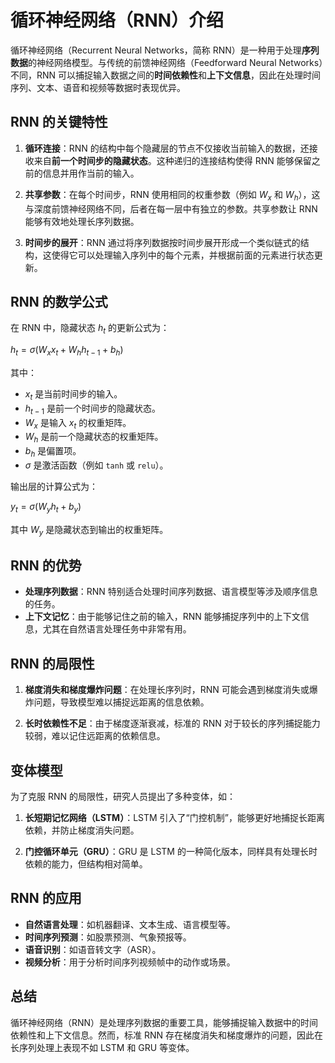 # 循环神经网络（RNN）介绍

循环神经网络（Recurrent Neural Networks，简称 RNN）是一种用于处理**序列数据**的神经网络模型。与传统的前馈神经网络（Feedforward Neural Networks）不同，RNN 可以捕捉输入数据之间的**时间依赖性**和**上下文信息**，因此在处理时间序列、文本、语音和视频等数据时表现优异。

## RNN 的关键特性

1. **循环连接**：RNN 的结构中每个隐藏层的节点不仅接收当前输入的数据，还接收来自**前一个时间步的隐藏状态**。这种递归的连接结构使得 RNN 能够保留之前的信息并用作当前的输入。
   
2. **共享参数**：在每个时间步，RNN 使用相同的权重参数（例如 $`W_x`$ 和 $`W_h`$），这与深度前馈神经网络不同，后者在每一层中有独立的参数。共享参数让 RNN 能够有效地处理长序列数据。

3. **时间步的展开**：RNN 通过将序列数据按时间步展开形成一个类似链式的结构，这使得它可以处理输入序列中的每个元素，并根据前面的元素进行状态更新。

## RNN 的数学公式

在 RNN 中，隐藏状态 $`h_t`$ 的更新公式为：

$`
h_t = \sigma(W_x x_t + W_h h_{t-1} + b_h)
`$

其中：
- $`x_t`$ 是当前时间步的输入。
- $`h_{t-1}`$ 是前一个时间步的隐藏状态。
- $`W_x`$ 是输入 $`x_t`$ 的权重矩阵。
- $`W_h`$ 是前一个隐藏状态的权重矩阵。
- $`b_h`$ 是偏置项。
- $`\sigma`$ 是激活函数（例如 `tanh` 或 `relu`）。

输出层的计算公式为：

$`
y_t = \sigma(W_y h_t + b_y)
`$

其中 $`W_y`$ 是隐藏状态到输出的权重矩阵。

## RNN 的优势

- **处理序列数据**：RNN 特别适合处理时间序列数据、语言模型等涉及顺序信息的任务。
- **上下文记忆**：由于能够记住之前的输入，RNN 能够捕捉序列中的上下文信息，尤其在自然语言处理任务中非常有用。

## RNN 的局限性

1. **梯度消失和梯度爆炸问题**：在处理长序列时，RNN 可能会遇到梯度消失或爆炸问题，导致模型难以捕捉远距离的信息依赖。
   
2. **长时依赖性不足**：由于梯度逐渐衰减，标准的 RNN 对于较长的序列捕捉能力较弱，难以记住远距离的依赖信息。

## 变体模型

为了克服 RNN 的局限性，研究人员提出了多种变体，如：

1. **长短期记忆网络（LSTM）**：LSTM 引入了“门控机制”，能够更好地捕捉长距离依赖，并防止梯度消失问题。
   
2. **门控循环单元（GRU）**：GRU 是 LSTM 的一种简化版本，同样具有处理长时依赖的能力，但结构相对简单。

## RNN 的应用

- **自然语言处理**：如机器翻译、文本生成、语言模型等。
- **时间序列预测**：如股票预测、气象预报等。
- **语音识别**：如语音转文字（ASR）。
- **视频分析**：用于分析时间序列视频帧中的动作或场景。

## 总结

循环神经网络（RNN）是处理序列数据的重要工具，能够捕捉输入数据中的时间依赖性和上下文信息。然而，标准 RNN 存在梯度消失和梯度爆炸的问题，因此在长序列处理上表现不如 LSTM 和 GRU 等变体。
